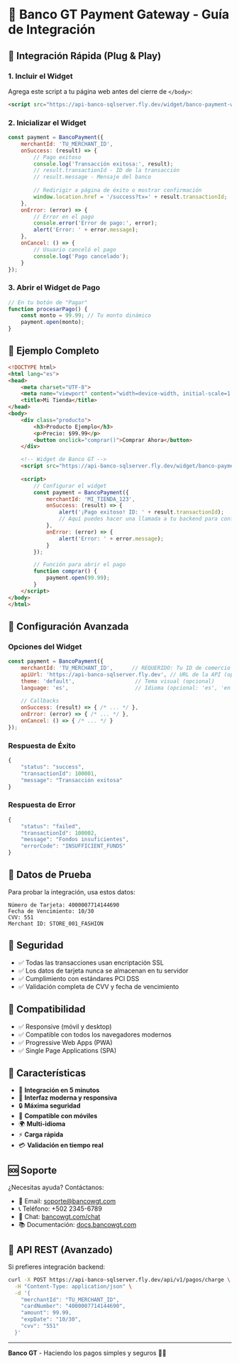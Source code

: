 # 🏦 Banco GT Payment Gateway - Guía de Integración

## 🚀 Integración Rápida (Plug & Play)

### 1. **Incluir el Widget**

Agrega este script a tu página web antes del cierre de `</body>`:

```html
<script src="https://api-banco-sqlserver.fly.dev/widget/banco-payment-widget.js"></script>
```

### 2. **Inicializar el Widget**

```javascript
const payment = BancoPayment({
    merchantId: 'TU_MERCHANT_ID',
    onSuccess: (result) => {
        // Pago exitoso
        console.log('Transacción exitosa:', result);
        // result.transactionId - ID de la transacción
        // result.message - Mensaje del banco
        
        // Redirigir a página de éxito o mostrar confirmación
        window.location.href = '/success?tx=' + result.transactionId;
    },
    onError: (error) => {
        // Error en el pago
        console.error('Error de pago:', error);
        alert('Error: ' + error.message);
    },
    onCancel: () => {
        // Usuario canceló el pago
        console.log('Pago cancelado');
    }
});
```

### 3. **Abrir el Widget de Pago**

```javascript
// En tu botón de "Pagar"
function procesarPago() {
    const monto = 99.99; // Tu monto dinámico
    payment.open(monto);
}
```

## 🎨 **Ejemplo Completo**

```html
<!DOCTYPE html>
<html lang="es">
<head>
    <meta charset="UTF-8">
    <meta name="viewport" content="width=device-width, initial-scale=1.0">
    <title>Mi Tienda</title>
</head>
<body>
    <div class="producto">
        <h3>Producto Ejemplo</h3>
        <p>Precio: $99.99</p>
        <button onclick="comprar()">Comprar Ahora</button>
    </div>

    <!-- Widget de Banco GT -->
    <script src="https://api-banco-sqlserver.fly.dev/widget/banco-payment-widget.js"></script>
    
    <script>
        // Configurar el widget
        const payment = BancoPayment({
            merchantId: 'MI_TIENDA_123',
            onSuccess: (result) => {
                alert('¡Pago exitoso! ID: ' + result.transactionId);
                // Aquí puedes hacer una llamada a tu backend para confirmar
            },
            onError: (error) => {
                alert('Error: ' + error.message);
            }
        });

        // Función para abrir el pago
        function comprar() {
            payment.open(99.99);
        }
    </script>
</body>
</html>
```

## 🔧 **Configuración Avanzada**

### Opciones del Widget

```javascript
const payment = BancoPayment({
    merchantId: 'TU_MERCHANT_ID',      // REQUERIDO: Tu ID de comercio
    apiUrl: 'https://api-banco-sqlserver.fly.dev', // URL de la API (opcional)
    theme: 'default',                   // Tema visual (opcional)
    language: 'es',                     // Idioma (opcional: 'es', 'en')
    
    // Callbacks
    onSuccess: (result) => { /* ... */ },
    onError: (error) => { /* ... */ },
    onCancel: () => { /* ... */ }
});
```

### Respuesta de Éxito

```javascript
{
    "status": "success",
    "transactionId": 100001,
    "message": "Transacción exitosa"
}
```

### Respuesta de Error

```javascript
{
    "status": "failed",
    "transactionId": 100002,
    "message": "Fondos insuficientes",
    "errorCode": "INSUFFICIENT_FUNDS"
}
```

## 🧪 **Datos de Prueba**

Para probar la integración, usa estos datos:

```
Número de Tarjeta: 4000007714144690
Fecha de Vencimiento: 10/30
CVV: 551
Merchant ID: STORE_001_FASHION
```

## 🔐 **Seguridad**

- ✅ Todas las transacciones usan encriptación SSL
- ✅ Los datos de tarjeta nunca se almacenan en tu servidor
- ✅ Cumplimiento con estándares PCI DSS
- ✅ Validación completa de CVV y fecha de vencimiento

## 📱 **Compatibilidad**

- ✅ Responsive (móvil y desktop)
- ✅ Compatible con todos los navegadores modernos
- ✅ Progressive Web Apps (PWA)
- ✅ Single Page Applications (SPA)

## 🎯 **Características**

- 🚀 **Integración en 5 minutos**
- 🎨 **Interfaz moderna y responsiva**
- 🔒 **Máxima seguridad**
- 📱 **Compatible con móviles**
- 🌍 **Multi-idioma**
- ⚡ **Carga rápida**
- 💳 **Validación en tiempo real**

## 🆘 **Soporte**

¿Necesitas ayuda? Contáctanos:

- 📧 Email: soporte@bancowgt.com
- 📞 Teléfono: +502 2345-6789
- 💬 Chat: [bancowgt.com/chat](https://bancowgt.com/chat)
- 📚 Documentación: [docs.bancowgt.com](https://docs.bancowgt.com)

## 🔄 **API REST (Avanzado)**

Si prefieres integración backend:

```bash
curl -X POST https://api-banco-sqlserver.fly.dev/api/v1/pagos/charge \
  -H "Content-Type: application/json" \
  -d '{
    "merchantId": "TU_MERCHANT_ID",
    "cardNumber": "4000007714144690",
    "amount": 99.99,
    "expDate": "10/30",
    "cvv": "551"
  }'
```

---

**Banco GT** - Haciendo los pagos simples y seguros 🏦✨
